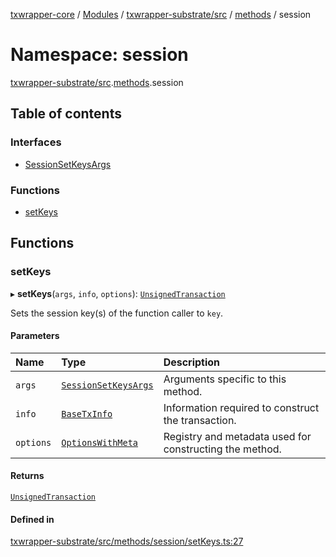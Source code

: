 [txwrapper-core](../README.md) / [Modules](../modules.md) / [txwrapper-substrate/src](txwrapper_substrate_src.md) / [methods](txwrapper_substrate_src.methods.md) / session

# Namespace: session

[txwrapper-substrate/src](txwrapper_substrate_src.md).[methods](txwrapper_substrate_src.methods.md).session

## Table of contents

### Interfaces

- [SessionSetKeysArgs](../interfaces/txwrapper_substrate_src.methods.session.SessionSetKeysArgs.md)

### Functions

- [setKeys](txwrapper_substrate_src.methods.session.md#setkeys)

## Functions

### setKeys

▸ **setKeys**(`args`, `info`, `options`): [`UnsignedTransaction`](../interfaces/txwrapper_core_src.UnsignedTransaction.md)

Sets the session key(s) of the function caller to `key`.

#### Parameters

| Name | Type | Description |
| :------ | :------ | :------ |
| `args` | [`SessionSetKeysArgs`](../interfaces/txwrapper_substrate_src.methods.session.SessionSetKeysArgs.md) | Arguments specific to this method. |
| `info` | [`BaseTxInfo`](../interfaces/txwrapper_core_src.BaseTxInfo.md) | Information required to construct the transaction. |
| `options` | [`OptionsWithMeta`](../interfaces/txwrapper_core_src.OptionsWithMeta.md) | Registry and metadata used for constructing the method. |

#### Returns

[`UnsignedTransaction`](../interfaces/txwrapper_core_src.UnsignedTransaction.md)

#### Defined in

[txwrapper-substrate/src/methods/session/setKeys.ts:27](https://github.com/paritytech/txwrapper-core/blob/a0283d9/packages/txwrapper-substrate/src/methods/session/setKeys.ts#L27)
